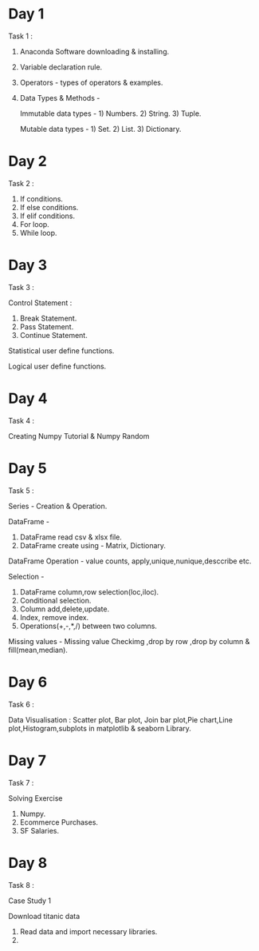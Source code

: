 # Day 1 
Task 1 :

1. Anaconda Software downloading & installing.
2. Variable declaration rule.
3. Operators - types of operators & examples.
4. Data Types & Methods -

   Immutable data types - 1) Numbers. 2) String. 3)  Tuple.

   Mutable data types - 1) Set. 2) List. 3)  Dictionary.

# Day 2 
Task 2 : 

1. If conditions. 
2. If else conditions.
3. If elif conditions.
4. For loop.
5. While loop.

# Day 3 
Task 3 :

Control Statement : 
1) Break Statement.
2) Pass Statement.
3) Continue Statement.

Statistical user define functions.

Logical user define functions.

# Day 4 
Task 4 :

Creating Numpy Tutorial & Numpy Random

# Day 5 
Task 5 : 

Series - Creation & Operation.

DataFrame - 
1) DataFrame read csv & xlsx file.
2) DataFrame create using - Matrix, Dictionary.

DataFrame Operation - value counts, apply,unique,nunique,desccribe etc.

Selection - 
1) DataFrame column,row selection(loc,iloc).
2) Conditional selection.
3) Column add,delete,update.
4) Index, remove index.
5) Operations(+,-,*,/) between two columns.

Missing values - Missing value Checkimg ,drop by row ,drop by column & fill(mean,median).

# Day 6 
Task 6 :

Data Visualisation : Scatter plot, Bar plot, Join bar plot,Pie chart,Line plot,Histogram,subplots in matplotlib & seaborn Library.

# Day 7 
Task 7 :

Solving Exercise
1) Numpy.
2) Ecommerce Purchases.
3) SF Salaries.

# Day 8 
Task 8 :

Case Study 1

Download titanic data

1) Read data and import necessary libraries.
2) 

